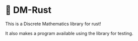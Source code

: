 # 🧮 DM-Rust
This is a Discrete Mathematics library for rust!

It also makes a program available using the library for testing.
